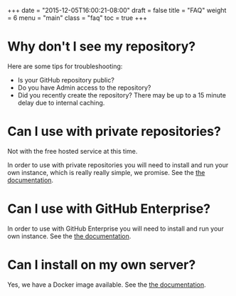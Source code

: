+++
date = "2015-12-05T16:00:21-08:00"
draft = false
title = "FAQ"
weight = 6
menu = "main"
class = "faq"
toc = true
+++

# Why don't I see my repository?

Here are some tips for troubleshooting:

* Is your GitHub repository public?
* Do you have Admin access to the repository?
* Did you recently create the repository? There may be up to a 15 minute delay due to internal caching.

# Can I use with private repositories?

Not with the free hosted service at this time.

In order to use with private repositories you will need to install and run your
own instance, which is really really simple, we promise. See the [the documentation](../install).

# Can I use with GitHub Enterprise?

In order to use with GitHub Enterprise you will need to install and run your
own instance. See the [the documentation](../install).

# Can I install on my own server?

Yes, we have a Docker image available. See the [the documentation](../install).
